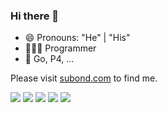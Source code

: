 ### Hi there 👋

<!--
**yusubond/yusubond** is a ✨ _special_ ✨ repository because its `README.md` (this file) appears on your GitHub profile.

Here are some ideas to get you started:

- 🔭 I’m currently working on ...
- 🌱 I’m currently learning ...
- 👯 I’m looking to collaborate on ...
- 🤔 I’m looking for help with ...
- 💬 Ask me about ...
- 📫 How to reach me: ...
- 😄 Pronouns: ...
- ⚡ Fun fact: ...
-->

- 😄 Pronouns: "He" | "His"
- 👨🏻‍💻 Programmer
- 🎯 Go, P4, ...

Please visit [subond.com](https://www.subond.com/) to find me.

![](https://github-profile-summary-cards.vercel.app/api/cards/profile-details?username=yusubond&theme=nord_bright)
![](https://github-profile-summary-cards.vercel.app/api/cards/repos-per-language?username=yusubond&theme=nord_bright)
![](https://github-profile-summary-cards.vercel.app/api/cards/most-commit-language?username=yusubond&theme=nord_bright)
![](https://github-profile-summary-cards.vercel.app/api/cards/stats?username=yusubond&theme=nord_bright)
![](https://github-profile-summary-cards.vercel.app/api/cards/productive-time?username=yusubond&theme=nord_bright)
